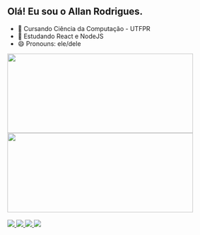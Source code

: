 ## Olá! Eu sou o Allan Rodrigues.

- 🌱 Cursando Ciência da Computação - UTFPR
- 🌱 Estudando React e NodeJS
- 😄 Pronouns: ele/dele

<div style="display: inline_block align: center">
  <a href="https://github.com/arodriguees">
  <img height="180em" width="420em" src="https://github-readme-stats.vercel.app/api?username=arodriguees&show_icons=true&theme=vision-friendly-dark&include_all_commits=true&count_private=true"/>
  <img height="180em" width="420em" src="https://github-readme-stats.vercel.app/api/top-langs/?username=arodriguees&layout=compact&langs_count=7&theme=vision-friendly-dark"/>
</div>
<div style="display: inline_block"><br>
  <img src="https://img.shields.io/badge/-Javascript-F7DF1E?logo=javascript&logoColor=383836&style=flat-square"/>
  <img src="https://img.shields.io/badge/-NodeJs-339933?logo=node.js&logoColor=white&style=flat-square"/>
  <img src="https://img.shields.io/badge/-HTML5-E34F26?logo=html5&logoColor=white&style=flat-square"/>
  <img src="https://img.shields.io/badge/-CSS3-1572B6?logo=css3&logoColor=white&style=flat-square"/>
</div>
